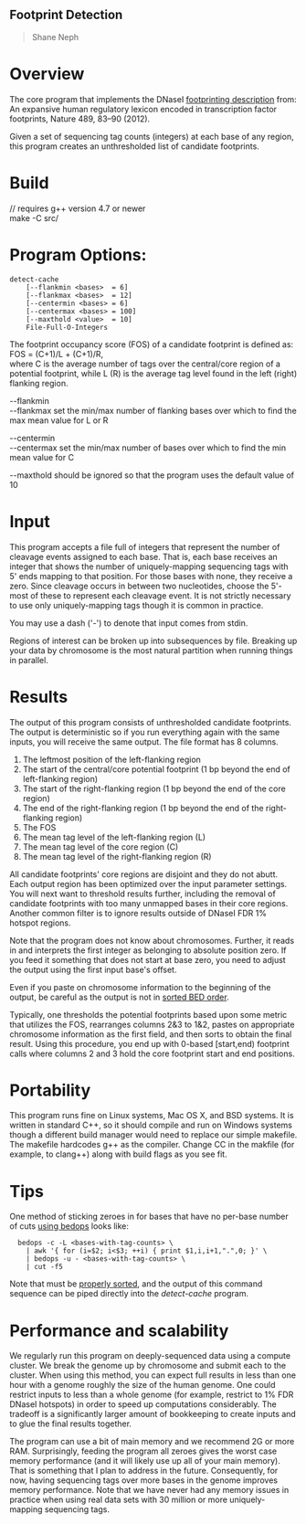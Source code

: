 ## Footprint Detection ##
> Shane Neph


Overview
=========
The core program that implements the DNaseI [footprinting description] from: An expansive human regulatory lexicon encoded in transcription factor footprints, Nature 489, 83–90 (2012).

Given a set of sequencing tag counts (integers) at each base of any region, this program creates an unthresholded list of candidate footprints.


Build
=====
// requires g++ version 4.7 or newer  
make -C src/


Program Options:
================
```
detect-cache
	[--flankmin <bases>  = 6]
	[--flankmax <bases>  = 12]
	[--centermin <bases> = 6]
	[--centermax <bases> = 100]
	[--maxthold <value>  = 10]
	File-Full-O-Integers
```

The footprint occupancy score (FOS) of a candidate footprint is defined as:  
FOS = (C+1)/L + (C+1)/R,  
where C is the average number of tags over the central/core region of a potential footprint, while L (R) is the average tag level found in the left (right) flanking region.

--flankmin  
--flankmax set the min/max number of flanking bases over which to find the max mean value for L or R  

--centermin  
--centermax set the min/max number of bases over which to find the min mean value for C  

--maxthold should be ignored so that the program uses the default value of 10  


Input
=====
This program accepts a file full of integers that represent the number of cleavage events assigned to each base.  That is, each base receives an integer that shows the number of uniquely-mapping sequencing tags with 5' ends mapping to that position.  For those bases with none, they receive a zero.  Since cleavage occurs in between two nucleotides, choose the 5'-most of these to represent each cleavage event.  It is not strictly necessary to use only uniquely-mapping tags though it is common in practice.

You may use a dash ('-') to denote that input comes from stdin.

Regions of interest can be broken up into subsequences by file.  Breaking up your data by chromosome is the most natural partition when running things in parallel.


Results
=======
The output of this program consists of unthresholded candidate footprints.  The output is deterministic so if you run everything again with the same inputs, you will receive the same output.  The file format has 8 columns.

1. The leftmost position of the left-flanking region
2. The start of the central/core potential footprint (1 bp beyond the end of left-flanking region)
3. The start of the right-flanking region (1 bp beyond the end of the core region)
4. The end of the right-flanking region (1 bp beyond the end of the right-flanking region)
5. The FOS
6. The mean tag level of the left-flanking region (L)
7. The mean tag level of the core region (C)
8. The mean tag level of the right-flanking region (R)

All candidate footprints' core regions are disjoint and they do not abutt.  Each output region has been optimized over the input parameter settings.  You will next want to threshold results further, including the removal of candidate footprints with too many unmapped bases in their core regions.  Another common filter is to ignore results outside of DNaseI FDR 1% hotspot regions.

Note that the program does not know about chromosomes.  Further, it reads in and interprets the first integer as belonging to absolute position zero.  If you feed it something that does not start at base zero, you need to adjust the output using the first input base's offset.

Even if you paste on chromosome information to the beginning of the output, be careful as the output is not in [sorted BED order].

Typically, one thresholds the potential footprints based upon some metric that utilizes the FOS, rearranges columns 2&3 to 1&2, pastes on appropriate chromosome information as the first field, and then sorts to obtain the final result.  Using this procedure, you end up with 0-based [start,end) footprint calls where columns 2 and 3 hold the core footprint start and end positions.


Portability
===========
This program runs fine on Linux systems, Mac OS X, and BSD systems.  It is written in standard C++, so it should compile and run on Windows systems though a different build manager would need to replace our simple makefile.  The makefile hardcodes g++ as the compiler.  Change CC in the makfile (for example, to clang++) along with build flags as you see fit.


Tips
====
One method of sticking zeroes in for bases that have no per-base number of cuts [using bedops] looks like:
```
  bedops -c -L <bases-with-tag-counts> \
    | awk '{ for (i=$2; i<$3; ++i) { print $1,i,i+1,".",0; }' \
    | bedops -u - <bases-with-tag-counts> \
    | cut -f5
```

Note that <bases-with-tag-counts> must be [properly sorted], and the output of this command sequence can be piped directly into the _detect-cache_ program.


Performance and scalability
===========================
We regularly run this program on deeply-sequenced data using a compute cluster.  We break the genome up by chromosome and submit each to the cluster.  When using this method, you can expect full results in less than one hour with a genome roughly the size of the human genome.  One could restrict inputs to less than a whole genome (for example, restrict to 1% FDR DNaseI hotspots) in order to speed up computations considerably.  The tradeoff is a significantly larger amount of bookkeeping to create inputs and to glue the final results together.

The program can use a bit of main memory and we recommend 2G or more RAM.  Surprisingly, feeding the program all zeroes gives the worst case memory performance (and it will likely use up all of your main memory).  That is something that I plan to address in the future.  Consequently, for now, having sequencing tags over more bases in the genome improves memory performance.  Note that we have never had any memory issues in practice when using real data sets with 30 million or more uniquely-mapping sequencing tags.


[footprinting description]: http://www.nature.com/nature/journal/v489/n7414/extref/nature11212-s1.pdf
[sorted BED order]: https://bedops.readthedocs.org/en/latest/content/reference/file-management/sorting/sort-bed.html
[properly sorted]: https://bedops.readthedocs.org/en/latest/content/reference/file-management/sorting/sort-bed.html
[using bedops]: https://bedops.readthedocs.org/en/latest/content/reference/set-operations/bedops.html
